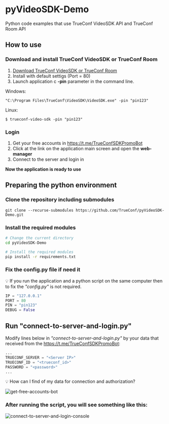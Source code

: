 # pyVideoSDK-Demo
Python code examples that use TrueConf VideoSDK API and TrueConf Room API

## How to use

### Download and install TrueConf VideoSDK or TrueConf Room

   1. [Download TrueConf VideoSDK or TrueConf Room](https://github.com/TrueConf/pyVideoSDK/blob/main/download.md)
   1. Install with default settigs (Port = 80)
   1. Launch application c **-pin** parameter in the command line.
   
   Windows:
   ```
   "C:\Program Files\TrueConf\VideoSDK\VideoSDK.exe" -pin "pin123"
   ```
   Linux:
   ```
   $ trueconf-video-sdk -pin "pin123"
   ```

### Login

   1. Get your free accounts in https://t.me/TrueConfSDKPromoBot
   1. Click at the link on the application main screen and open the **web-manager**
   1. Connect to the server and login in

**Now the application is ready to use**   

## Preparing the python environment

### Clone the repository including submodules

```
git clone --recurse-submodules https://github.com/TrueConf/pyVideoSDK-Demo.git
```

### Install the required modules

```bash
# Change the current directory
cd pyVideoSDK-Demo
```

```bash
# Install the required modules
pip install -r requirements.txt
```

### Fix the config.py file if need it

💡 If you run the application and a python script on the same computer then to fix the _"config.py"_ is not required.

```python
IP = "127.0.0.1"
PORT = 80
PIN = "pin123"
DEBUG = False
```

## Run "connect-to-server-and-login.py"

Modify lines below in _"connect-to-server-and-login.py"_ by your data that received from the https://t.me/TrueConfSDKPromoBot:

```python
...
TRUECONF_SERVER = "<Server IP>"
TRUECONF_ID = "<trueconf_id>"
PASSWORD = "<password>"
...
```

💡 How can I find of my data for connection and authorization?

![get-free-accounts-bot](https://user-images.githubusercontent.com/33928051/171378668-096026ee-356c-477e-95f4-2cac2fcf9679.png)

### After running the script, you will see something like this:

![connect-to-server-and-login-console](https://user-images.githubusercontent.com/33928051/171176897-5401a223-66af-4558-a151-15a46bddf189.png)


